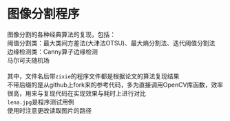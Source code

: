# 图像分割程序
图像分割的各种经典算法的复现，包括：</br>
阈值分割类：最大类间方差法(大津法OTSU)、最大熵分割法、迭代阈值分割法</br>
边缘检测类：Canny算子边缘检测</br>
马尔可夫随机场</br></br>
其中，文件名后带`zixie`的程序文件都是根据论文的算法复现结果</br>
不带后缀的是从github上fork来的参考代码，多为直接调用OpenCV库函数，效率很高，用来与复现代码在实现效果与耗时上进行对比</br>
`lena.jpg`是程序测试用例</br>
使用时注意更改读取图片的路径
